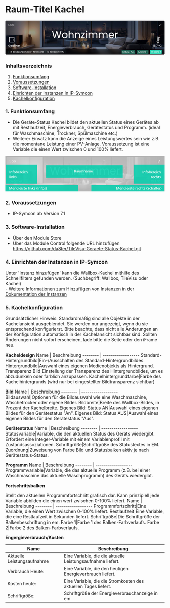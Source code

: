 # Raum-Titel Kachel
![Raum-Titel Kachel](https://github.com/da8ter/images/blob/1c5fe63e9757e81e6d8c4c84a63e0b39fa00247c/raum_header.jpg)


### Inhaltsverzeichnis

1. [Funktionsumfang](#1-funktionsumfang)
2. [Voraussetzungen](#2-voraussetzungen)
3. [Software-Installation](#3-software-installation)
4. [Einrichten der Instanzen in IP-Symcon](#4-einrichten-der-instanzen-in-ip-symcon)
5. [Kachelkonfiguration](#5-Kachelkonfiguration)

### 1. Funktionsumfang

* Die Geräte-Status Kachel bildet den aktuellen Status eines Gerätes ab mit Restlaufzeit, Energieverbrauch, Gerätestatus und Programm. (ideal für Waschmaschine, Trockner, Spülmaschine etc.)
* Weiterer Einsatz kann die Anzeige eines Leistungswertes sein wie z.B. die momentane Leistung einer PV-Anlage. Voraussetzung ist eine Variable die einen Wert zwischen 0 und 100% liefert.

![Kachelaufteilung](https://github.com/da8ter/images/blob/87a84c8b2d70f1f68b169b1b117ccbd687415eda/header_tile_bereiche.jpg)




### 2. Voraussetzungen

- IP-Symcon ab Version 7.1

### 3. Software-Installation

* Über den Module Store
* Über das Module Control folgende URL hinzufügen
https://github.com/da8ter/TileVisu-Geraete-Status-Kachel.git


### 4. Einrichten der Instanzen in IP-Symcon

 Unter 'Instanz hinzufügen' kann die Wallbox-Kachel mithilfe des Schnellfilters gefunden werden. (Suchbegriff: Wallbox, TileVisu oder Kachel)  
	- Weitere Informationen zum Hinzufügen von Instanzen in der [Dokumentation der Instanzen](https://www.symcon.de/service/dokumentation/konzepte/instanzen/#Instanz_hinzufügen)

### 5. Kachelkonfiguration

Grundsätzlicher Hinweis:
Standardmäßig sind alle Objekte in der Kachelansicht ausgeblendet. Sie werden nur angezeigt, wenn du sie entsprechend konfigurierst. Bitte beachte, dass nicht alle Änderungen an der Konfiguration automatisch in der Kachelansicht sichtbar sind. Sollten Änderungen nicht sofort erscheinen, lade bitte die Seite oder den iFrame neu.

__Kacheldesign__
Name     | Beschreibung
-------- | ------------------
Standard-Hintergrundbild|Ein-/Ausschalten des Standard-Hintergrundbildes.
Hintergrundbild|Auswahl eines eigenen Medienobjekts als Hintergrund.
Transparenz Bild|Einstellung der Transparenz des Hintergrundbildes, um es abzudunkeln oder farblich anzupassen. 
Kachelhintergrundfarbe|Farbe des Kachelhintergrunds (wird nur bei eingestellter Bildtransparenz sichtbar)

__Bild__
Name     | Beschreibung
-------- | ------------------
Bildauswahl|Optionen für die Bildauswahl wie eine Waschmaschine, Wäschetrocker oder eigene Bilder.
Bildbreite|Breite des Wallbox-Bildes, in Prozent der Kachelbreite.
Eigenes Bild: Status AN|Auswahl eines eigenen Bildes für den Gerätestatus "An".
Eigenes Bild: Status AUS|Auswahl eines eigenen Bildes für den Gerätestatus "Aus".

__Gerätestatus__
Name     | Beschreibung
-------- | ------------------
Statusvariable|Variable, die den aktuellen Status des Geräts wiedergibt. Erfordert eine Integer-Variable mit einem Variablenprofil mit Zustandsassoziationen.
Schriftgröße|Schriftgröße des Statustextes in EM.
Zuordnung|Zuweisung von Farbe Bild und Statusbalken aktiv je nach Gerätestatus-Status.

__Programm__
Name     | Beschreibung
-------- | ------------------
Programmvariable|Variable, die das aktuelle Programm (z.B. bei einer Waschmaschine das aktuelle Waschprogramm) des Geräts wiedergibt.

__Fortschrittsbalken__

Stellt den aktuellen Programmfortschritt grafisch dar. Kann prinzipiell jede Variable abbilden die einen wert zwischen 0-100% liefert.
Name     | Beschreibung
-------- | ------------------
Programmfortschritt|Eine Variable, die einen Wert zwischen 0-100% liefert.
Restlaufzeit|Eine Variable, die eine Restlaufzeit in Sekunden liefert.
Schriftgröße|Die Schriftgröße der Balkenbeschriftung in em.
Farbe 1|Farbe 1 des Balken-Farbverlaufs.
Farbe 2|Farbe 2 des Balken-Farbverlaufs.

__Engergieverbrauch/Kosten__

Name     | Beschreibung
-------- | ------------------
Aktuelle Leistungsaufnahme|Eine Variable, die die aktuelle Leistungsaufnahme liefert.
Verbrauch Heute:|Eine Variable, die den heutigen Energieverbrauch liefert.
Kosten heute:|Eine Variable, die die Stromkosten des aktuellen Tages liefert.
Schriftgröße:|Schriftgröße der Energieverbrauchanzeige in em
